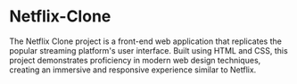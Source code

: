 # Netflix-Clone
The Netflix Clone project is a front-end web application that replicates the popular streaming platform's user interface. Built using HTML and CSS, this project demonstrates proficiency in modern web design techniques, creating an immersive and responsive experience similar to Netflix.
